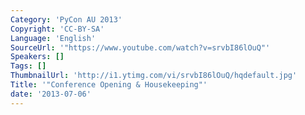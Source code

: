 ```yaml
---
Category: 'PyCon AU 2013'
Copyright: 'CC-BY-SA'
Language: 'English'
SourceUrl: '"https://www.youtube.com/watch?v=srvbI86lOuQ"'
Speakers: []
Tags: []
ThumbnailUrl: 'http://i1.ytimg.com/vi/srvbI86lOuQ/hqdefault.jpg'
Title: '"Conference Opening & Housekeeping"'
date: '2013-07-06'
---
```


